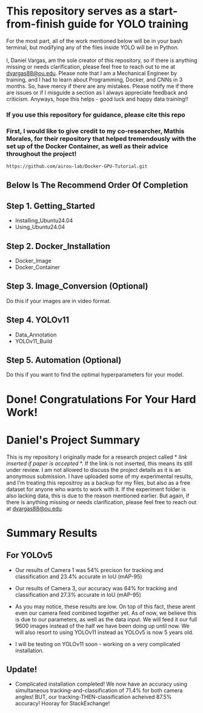 # This repository serves as a start-from-finish guide for YOLO training
For the most part, all of the work mentioned below will be in your bash terminal, but modifying any of the files inside YOLO will be in Python. 
<br>
<br>
I, Daniel Vargas, am the sole creator of this repository, so if there is anything missing or needs clarification, please feel free to reach out to me at dvargas88@ou.edu. Please note that I am a Mechanical Engineer by training, and I had to learn about Programming, Docker, and CNNs in 3 months. So, have mercy if there are any mistakes. Please notify me if there are issues or if I misguide a section as I always appreciate feedback and criticism. Anyways, hope this helps - good luck and happy data training!!
<br>

### If you use this repository for guidance, please cite this repo

### First, I would like to give credit to my co-researcher, Mathis Morales, for their repository that helped tremendously with the set up of the Docker Container, as well as their advice throughout the project!
```bash
https://github.com/airou-lab/Docker-GPU-Tutorial.git
```
## Below Is The Recommend Order Of Completion

## Step 1. Getting_Started
- Installing_Ubuntu24.04
- Using_Ubuntu24.04

## Step 2. Docker_Installation
- Docker_Image
- Docker_Container

## Step 3. Image_Conversion (Optional)
Do this if your images are in video format.

## Step 4. YOLOv11
- Data_Annotation
- YOLOv11_Build

## Step 5. Automation (Optional)
Do this if you want to find the optimal hyperparameters for your model.

# Done! Congratulations For Your Hard Work!


# Daniel's Project Summary
This is my repository I originally made for a research project called * *link inserted if paper is accepted* *. If the link is not inserted, this means its still under review. I am not allowed to discuss the project details as it is an anonymous submission. I have uploaded some of my experimental results, and I'm treating this repositroy as a backup for my files, but also as a free dataset for anyone who wants to work with it. If the experiment folder is also lacking data, this is due to the reason mentioned earlier. But again, if there is anything missing or needs clarification, please feel free to reach out at dvargas88@ou.edu.


# Summary Results
## For YOLOv5
- Our results of Camera 1 was 54% precison for tracking and classification and 23.4% accurate in IoU (mAP-95)
  
- Our results of Camera 3, our accuracy was 64% for tracking and classification and 27.3% accurate in IoU (mAP-95)
  
- As you may notice, these results are low. On top of this fact, these arent even our camera feed combined together yet. As of now, we believe this is due to our parameters, as well as the data input. We will feed it our full 9600 images instead of the half we have been doing up until now. We will also resort to using YOLOv11 instead as YOLOv5 is now 5 years old. 

- I will be testing on YOLOv11 soon - working on a very complicated installation. 

## Update!

- Complicated installation completed! We now have an accuracy using simultaneous tracking-and-classification of 71.4% for both camera angles! BUT, our tracking-THEN-classification acheived 87.5% accuracy! Hooray for StackExchange!
